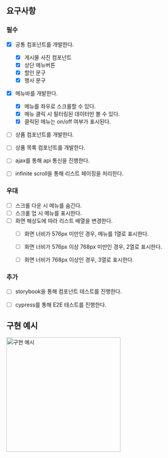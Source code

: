 ## 요구사항

### 필수

- [x] 공통 컴포넌트를 개발한다.
  - [x] 게시물 사진 컴포넌트
  - [x] 상단 메뉴버튼
  - [x] 할인 문구
  - [x] 행사 문구
- [x] 메뉴바를 개발한다.
  - [x] 메뉴를 좌우로 스크롤할 수 있다.
  - [x] 메뉴 클릭 시 필터링된 데이터만 볼 수 있다.
  - [x] 클릭된 메뉴는 on/off 여부가 표시된다.
- [ ] 상품 컴포넌트를 개발한다.
- [ ] 상품 목록 컴포넌트를 개발한다.

- [ ] ajax를 통해 api 통신을 진행한다.

- [ ] infinite scroll을 통해 리스트 페이징을 처리한다.

  

  

### 우대

- [ ] 스크롤 다운 시 메뉴를 숨긴다.
- [ ] 스크롤 업 시 메뉴를 표시한다.
- [ ] 화면 해상도에 따라 리스트 배열을 변경한다.
  - [ ] 화면 너비가 576px 미만인 경우, 메뉴를 1열로 표시한다.
  - [ ] 화면 너비가 576px 이상 768px 미만인 경우, 2열로 표시한다.
  - [ ] 화면 너비가 768px 이상인 경우, 3열로 표시한다. 
  
  

### 추가

- [ ] storybook을 통해 컴포넌트 테스트를 진행한다.
- [ ] cypress를 통해 E2E 테스트를 진행한다.



## 구현 예시

<img src="https://user-images.githubusercontent.com/65025333/186651794-aac0a92e-20d7-41b3-88fe-203c27b9c7cf.jpeg" alt="구현 예시" width="300px" />
